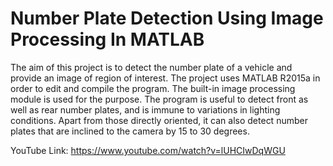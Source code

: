 # Number Plate Detection Using Image Processing In MATLAB
The aim of this project is to detect the number plate of a vehicle and provide an image of region of interest. The project uses MATLAB R2015a in order to edit and compile the program. The built-in image processing module is used for the purpose.  The program is useful to detect front as well as rear number plates, and is immune to variations in lighting conditions. Apart from those directly oriented, it can also detect number plates that are inclined to the camera by 15 to 30 degrees.

YouTube Link: https://www.youtube.com/watch?v=lUHCIwDqWGU
